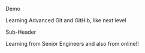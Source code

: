 Demo

Learning Advanced Git and GitHib, like next level

Sub-Header

Learning from Senior Engineers and also from online!!